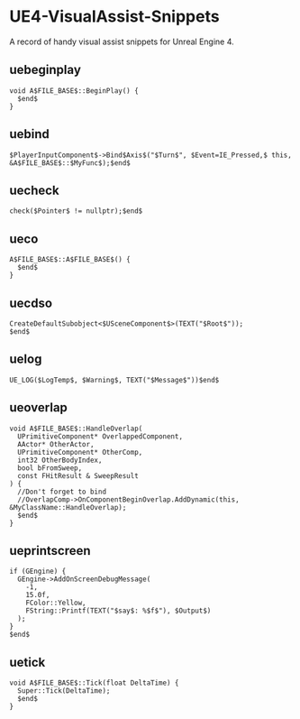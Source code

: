 # UE4-VisualAssist-Snippets
A record of handy visual assist snippets for Unreal Engine 4.

uebeginplay
--------
```
void A$FILE_BASE$::BeginPlay() {
  $end$
}
```

uebind
--------
```
$PlayerInputComponent$->Bind$Axis$("$Turn$", $Event=IE_Pressed,$ this, &A$FILE_BASE$::$MyFunc$);$end$
```

uecheck
--------
```
check($Pointer$ != nullptr);$end$
```

ueco
--------
```
A$FILE_BASE$::A$FILE_BASE$() {
  $end$
}
```

uecdso
--------
```
CreateDefaultSubobject<$USceneComponent$>(TEXT("$Root$"));
$end$
```

uelog
-------
```
UE_LOG($LogTemp$, $Warning$, TEXT("$Message$"))$end$
```

ueoverlap
--------
```
void A$FILE_BASE$::HandleOverlap(
  UPrimitiveComponent* OverlappedComponent,
  AActor* OtherActor,
  UPrimitiveComponent* OtherComp,
  int32 OtherBodyIndex,
  bool bFromSweep,
  const FHitResult & SweepResult
) {
  //Don't forget to bind
  //OverlapComp->OnComponentBeginOverlap.AddDynamic(this, &MyClassName::HandleOverlap);
  $end$
}
```

ueprintscreen
--------
```
if (GEngine) {
  GEngine->AddOnScreenDebugMessage(
    -1, 
    15.0f, 
    FColor::Yellow, 
    FString::Printf(TEXT("$say$: %$f$"), $Output$)
  );
}
$end$
```

uetick
--------
```
void A$FILE_BASE$::Tick(float DeltaTime) {
  Super::Tick(DeltaTime);
  $end$
}
```

